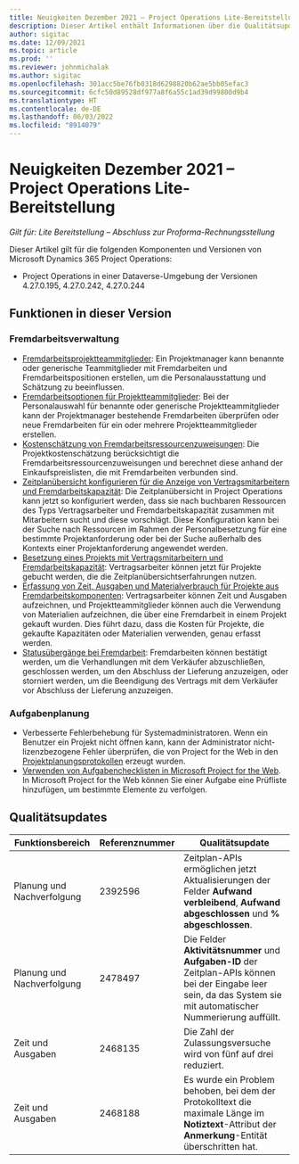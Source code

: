 ```yaml
---
title: Neuigkeiten Dezember 2021 – Project Operations Lite-Bereitstellung
description: Dieser Artikel enthält Informationen über die Qualitätsupdates, die in der Lite-Bereitstellung von Project Operations im Dezember 2021 verfügbar sind.
author: sigitac
ms.date: 12/09/2021
ms.topic: article
ms.prod: ''
ms.reviewer: johnmichalak
ms.author: sigitac
ms.openlocfilehash: 301acc5be76fb0318d6298820b62ae5bb05efac3
ms.sourcegitcommit: 6cfc50d89528df977a8f6a55c1ad39d99800d9b4
ms.translationtype: HT
ms.contentlocale: de-DE
ms.lasthandoff: 06/03/2022
ms.locfileid: "8914079"
---
```

# <a name="whats-new-december-2021---project-operations-lite-deployment"></a>Neuigkeiten Dezember 2021 – Project Operations Lite-Bereitstellung

_Gilt für: Lite Bereitstellung – Abschluss zur Proforma-Rechnungsstellung_

Dieser Artikel gilt für die folgenden Komponenten und Versionen von Microsoft Dynamics 365 Project Operations:

- Project Operations in einer Dataverse-Umgebung der Versionen 4.27.0.195, 4.27.0.242, 4.27.0.244


## <a name="features-included-in-this-release"></a>Funktionen in dieser Version

### <a name="subcontract-management"></a>Fremdarbeitsverwaltung 

- [Fremdarbeitsprojektteammitglieder](../subcontracting/subcontracting-project-team-members.md): Ein Projektmanager kann benannte oder generische Teammitglieder mit Fremdarbeiten und Fremdarbeitspositionen erstellen, um die Personalausstattung und Schätzung zu beeinflussen.
- [Fremdarbeitsoptionen für Projektteammitglieder](../subcontracting/subcon-options.md): Bei der Personalauswahl für benannte oder generische Projektteammitglieder kann der Projektmanager bestehende Fremdarbeiten überprüfen oder neue Fremdarbeiten für ein oder mehrere Projektteammitglieder erstellen. 
- [Kostenschätzung von Fremdarbeitsressourcenzuweisungen](../subcontracting/costing-subcon-ra.md): Die Projektkostenschätzung berücksichtigt die Fremdarbeitsressourcenzuweisungen und berechnet diese anhand der Einkaufspreislisten, die mit Fremdarbeiten verbunden sind. 
- [Zeitplanübersicht konfigurieren für die Anzeige von Vertragsmitarbeitern und Fremdarbeitskapazität](../subcontracting/configure-sb-subcon.md): Die Zeitplanübersicht in Project Operations kann jetzt so konfiguriert werden, dass sie nach buchbaren Ressourcen des Typs Vertragsarbeiter und Fremdarbeitskapazität zusammen mit Mitarbeitern sucht und diese vorschlägt. Diese Konfiguration kann bei der Suche nach Ressourcen im Rahmen der Personalbesetzung für eine bestimmte Projektanforderung oder bei der Suche außerhalb des Kontexts einer Projektanforderung angewendet werden.
- [Besetzung eines Projekts mit Vertragsmitarbeitern und Fremdarbeitskapazität](../subcontracting/staffing-cw.md): Vertragsarbeiter können jetzt für Projekte gebucht werden, die die Zeitplanübersichtserfahrungen nutzen.
- [Erfassung von Zeit, Ausgaben und Materialverbrauch für Projekte aus Fremdarbeitskomponenten](../subcontracting/recording-subcon-actuals.md): Vertragsarbeiter können Zeit und Ausgaben aufzeichnen, und Projektteammitglieder können auch die Verwendung von Materialien aufzeichnen, die über eine Fremdarbeit in einem Projekt gekauft wurden. Dies führt dazu, dass die Kosten für Projekte, die gekaufte Kapazitäten oder Materialien verwenden, genau erfasst werden.
- [Statusübergänge bei Fremdarbeit](../subcontracting/subcon-states.md): Fremdarbeiten können bestätigt werden, um die Verhandlungen mit dem Verkäufer abzuschließen, geschlossen werden, um den Abschluss der Lieferung anzuzeigen, oder storniert werden, um die Beendigung des Vertrags mit dem Verkäufer vor Abschluss der Lieferung anzuzeigen.

### <a name="task-planning"></a>Aufgabenplanung
- Verbesserte Fehlerbehebung für Systemadministratoren. Wenn ein Benutzer ein Projekt nicht öffnen kann, kann der Administrator nicht-lizenzbezogene Fehler überprüfen, die von Project for the Web in den [Projektplanungsprotokollen](../../project-management/schedule-api-logs.md) erzeugt wurden.
- [Verwenden von Aufgabenchecklisten in Microsoft Project for the Web](https://support.microsoft.com/en-us/office/use-task-checklists-in-microsoft-project-for-the-web-c69bcf73-5c75-4ad3-9893-6d6f92360e9c). In Microsoft Project for the Web können Sie einer Aufgabe eine Prüfliste hinzufügen, um bestimmte Elemente zu verfolgen.

## <a name="quality-updates"></a>Qualitätsupdates

| **Funktionsbereich** | **Referenznummer** | **Qualitätsupdate** |
| --- | --- | --- |
| Planung und Nachverfolgung | 2392596 | Zeitplan-APIs ermöglichen jetzt Aktualisierungen der Felder **Aufwand verbleibend**, **Aufwand abgeschlossen** und **% abgeschlossen**. |
| Planung und Nachverfolgung | 2478497 | Die Felder **Aktivitätsnummer** und **Aufgaben-ID** der Zeitplan-APIs können bei der Eingabe leer sein, da das System sie mit automatischer Nummerierung auffüllt.|
| Zeit und Ausgaben | 2468135 | Die Zahl der Zulassungsversuche wird von fünf auf drei reduziert. |
| Zeit und Ausgaben | 2468188 | Es wurde ein Problem behoben, bei dem der Protokolltext die maximale Länge im **Notiztext**-Attribut der **Anmerkung**-Entität überschritten hat. |
